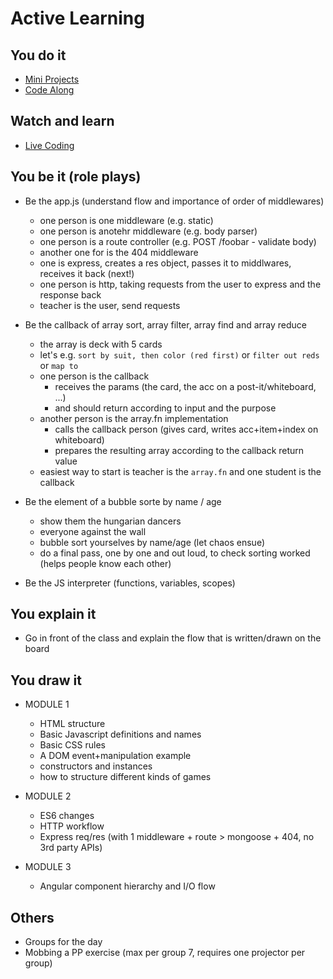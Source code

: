 # Active Learning

## You do it
- [Mini Projects](./mini-projects.md)
- [Code Along](./code-along.md)

## Watch and learn
- [Live Coding](./live-coding.md)

## You be it (role plays)

- Be the app.js (understand flow and importance of order of middlewares)
  - one person is one middleware (e.g. static)
  - one person is anotehr middleware (e.g. body parser)
  - one person is a route controller (e.g. POST /foobar - validate body)
  - another one for is the 404 middleware
  - one is express, creates a res object, passes it to middlwares, receives it back (next!)
  - one person is http, taking requests from the user to express and the response back
  - teacher is the user, send requests

- Be the callback of array sort, array filter, array find and array reduce
  - the array is deck with 5 cards
  - let's e.g. `sort by suit, then color (red first)` or `filter out reds` or `map to `
  - one person is the callback
    - receives the params (the card, the acc on a post-it/whiteboard, ...)
    - and should return according to input and the purpose
  - another person is the array.fn implementation
    - calls the callback person (gives card, writes acc+item+index on whiteboard)
    - prepares the resulting array according to the callback return value
  - easiest way to start is teacher is the `array.fn` and one student is the callback

- Be the element of a bubble sorte by name / age
  - show them the hungarian dancers
  - everyone against the wall
  - bubble sort yourselves by name/age (let chaos ensue)
  - do a final pass, one by one and out loud, to check sorting worked (helps people know each other)

- Be the JS interpreter (functions, variables, scopes)

## You explain it

- Go in front of the class and explain the flow that is written/drawn on the board

## You draw it
- MODULE 1
  - HTML structure
  - Basic Javascript definitions and names
  - Basic CSS rules
  - A DOM event+manipulation example
  - constructors and instances
  - how to structure different kinds of games

- MODULE 2
  - ES6 changes
  - HTTP workflow
  - Express req/res (with 1 middleware + route > mongoose + 404, no 3rd party APIs)

- MODULE 3
  - Angular component hierarchy and I/O flow

## Others
- Groups for the day
- Mobbing a PP exercise (max per group 7, requires one projector per group)

